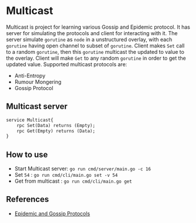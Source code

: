 # Multicast

Multicast is project for learning various Gossip and Epidemic protocol. It has server for simulating the protocols and client for interacting with it. The server simulate `gorutine` as `node` in a unstructured overlay, with each `gorutine` having open channel to subset of `gorutine`. Client makes `Set` call to a random `gorutine`, then this `gorutine` multicast the updated to value to the overlay. Client will make `Get` to any random `gorutine` in order to get the updated value. Supported multicast protocols are:

- Anti-Entropy
- Rumour Mongering
- Gossip Protocol

## Multicast server

```proto
service Multicast{
    rpc Set(Data) returns (Empty);
    rpc Get(Empty) returns (Data);
}
```

## How to use

- Start Multicast server: `go run cmd/server/main.go -c 16`
- Set `54` : `go run cmd/cli/main.go set -v 54`
- Get from multicast : `go run cmd/cli/main.go get`


## References

- [Epidemic and Gossip Protocols](https://www.youtube.com/watch?v=-36j_DGXEwE)